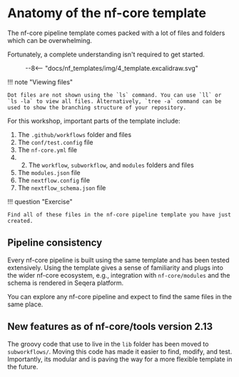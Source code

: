 # Anatomy of the nf-core template

The nf-core pipeline template comes packed with a lot of files and folders which can be overwhelming.

Fortunately, a complete understanding isn't required to get started.

<figure class="excalidraw">
--8<-- "docs/nf_templates/img/4_template.excalidraw.svg"
</figure>

!!! note "Viewing files"

    Dot files are not shown using the `ls` command. You can use `ll` or `ls -la` to view all files. Alternatively, `tree -a` command can be used to show the branching structure of your repository.

For this workshop, important parts of the template include:

1. The `.github/workflows` folder and files
2. The `conf/test.config` file
3. The `nf-core.yml` file
4.  2. The `workflow`, `subworkflow`, and `modules` folders and files
5. The `modules.json` file
6. The `nextflow.config` file
7. The `nextflow_schema.json` file

!!! question "Exercise"

    Find all of these files in the nf-core pipeline template you have just created.

## Pipeline consistency

Every nf-core pipeline is built using the same template and has been tested extensively. Using the template gives a sense of familiarity and plugs into the wider nf-core ecosystem, e.g., integration with `nf-core/modules` and the schema is rendered in Seqera platform.

You can explore any nf-core pipeline and expect to find the same files in the same place.

## New features as of nf-core/tools version 2.13

The groovy code that use to live in the `lib` folder has been moved to `subworkflows/`. Moving this code has made it easier to find, modify, and test. Importantly, its modular and is paving the way for a more flexible template in the future.
